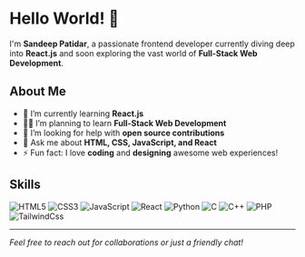  # Hello World! 👋
 

I'm **Sandeep Patidar**, a passionate frontend developer currently diving deep into **React.js** and soon exploring the vast world of **Full-Stack Web Development**.

## About Me

- 🌱 I’m currently learning **React.js**
- 👨‍💻 I’m planning to learn **Full-Stack Web Development**
- 🤔 I’m looking for help with **open source contributions**
- 💬 Ask me about **HTML, CSS, JavaScript, and React**
- ⚡ Fun fact: I love **coding** and **designing** awesome web experiences!

## Skills

![HTML5](https://img.shields.io/badge/HTML5-E34F26?style=for-the-badge&logo=html5&logoColor=white)
![CSS3](https://img.shields.io/badge/CSS3-1572B6?style=for-the-badge&logo=css3&logoColor=white)
![JavaScript](https://img.shields.io/badge/JavaScript-F7DF1E?style=for-the-badge&logo=javascript&logoColor=black)
![React](https://img.shields.io/badge/React-61DAFB?style=for-the-badge&logo=react&logoColor=black)
![Python](https://img.shields.io/badge/Python-3776AB?style=for-the-badge&logo=python&logoColor=white)
![C](https://img.shields.io/badge/C-A8B9CC?style=for-the-badge&logo=c&logoColor=white)
![C++](https://img.shields.io/badge/C++-00599C?style=for-the-badge&logo=c%2B%2B&logoColor=white)
![PHP](https://img.shields.io/badge/PHP-777BB4?style=for-the-badge&logo=php&logoColor=white)
![TailwindCss](https://img.shields.io/badge/TailwindCss-1572B6?style=for-the-badge&logo=css3&logoColor=white)

---

*Feel free to reach out for collaborations or just a friendly chat!*
